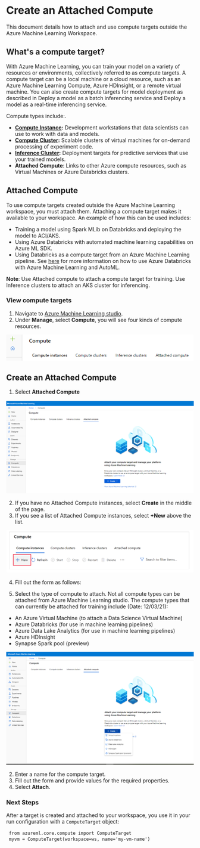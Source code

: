 # Create an Attached Compute

This document details how to attach and use compute targets outside the Azure Machine Learning Workspace.

## What's a compute target?

With Azure Machine Learning, you can train your model on a variety of resources or environments, collectively referred to as compute targets. A compute target can be a local machine or a cloud resource, such as an Azure Machine Learning Compute, Azure HDInsight, or a remote virtual machine. You can also create compute targets for model deployment as described in Deploy a model as a batch inferencing service and Deploy a model as a real-time inferencing service.

Compute types include:.

* **[Compute Instance](../Documents/Create-Compute-Instance.md):** Development workstations that data scientists can use to work with data and models.
* **[Compute Cluster](../Documents/Create-Compute-Cluster.md):** Scalable clusters of virtual machines for on-demand processing of experiment code.
* **[Inference Cluster](../Documents/Create-Inference-Cluster.md):** Deployment targets for predictive services that use your trained models.
* **Attached Compute**: Links to other Azure compute resources, such as Virtual Machines or Azure Databricks clusters.

## Attached Compute

To use compute targets created outside the Azure Machine Learning workspace, you must attach them. Attaching a compute target makes it available to your workspace. An example of how this can be used includes:
* Training a model using Spark MLib on Databricks and deploying the model to ACI/AKS.
* Using Azure Databricks with automated machine learning capabilities on Azure ML SDK.
* Using Databricks as a compute target from an Azure Machine Learning pipeline. 
See [here](https://docs.microsoft.com/en-us/azure/machine-learning/how-to-configure-databricks-automl-environment) for more information on how to use Azure Databricks with Azure Machine Learning and AutoML.

 **Note**: Use Attached compute to attach a compute target for training. Use Inference clusters to attach an AKS cluster for inferencing.
 
 ### View compute targets

1. Navigate to [Azure Machine Learning studio](https://ml.azure.com/).
2. Under **Manage**, select **Compute**, you will see four kinds of compute resources.

![](../Images/TypesOfComputeInstances.PNG)

## Create an Attached Compute

1. Select **Attached Compute**

![](../Images/Attached_Compute.PNG)

2. If you have no Attached Compute instances, select **Create** in the middle of the page. 
3. If you see a list of Attached Compute instances, select **+New** above the list. 

![](../Images/InferenceClusters2.PNG)

4. Fill out the form as follows:

 1. Select the type of compute to attach. Not all compute types can be attached from Azure Machine Learning studio. The compute types that can currently be attached for training include (Date: 12/03/21):

  * An Azure Virtual Machine (to attach a Data Science Virtual Machine)
  * Azure Databricks (for use in machine learning pipelines)
  * Azure Data Lake Analytics (for use in machine learning pipelines)
  * Azure HDInsight
  * Synapse Spark pool (preview)

![](../Images/Attached_Compute1.PNG)

  2. Enter a name for the compute target.
  3. Fill out the form and provide values for the required properties.
  4. Select **Attach**. 
 
 ### Next Steps
 
 After a target is created and attached to your workspace, you use it in your run configuration with a `ComputeTarget` object:
 
     from azureml.core.compute import ComputeTarget
     myvm = ComputeTarget(workspace=ws, name='my-vm-name')

